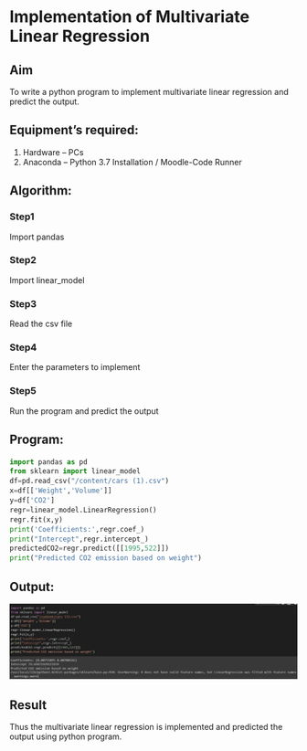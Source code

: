 # Implementation of Multivariate Linear Regression
## Aim
To write a python program to implement multivariate linear regression and predict the output.
## Equipment’s required:
1.	Hardware – PCs
2.	Anaconda – Python 3.7 Installation / Moodle-Code Runner
## Algorithm:
### Step1
Import pandas

### Step2
Import linear_model

### Step3
Read the csv file

### Step4
Enter the parameters to implement

### Step5
Run the program and predict the output


## Program:
```python
import pandas as pd
from sklearn import linear_model
df=pd.read_csv("/content/cars (1).csv")
x=df[['Weight','Volume']]
y=df['CO2']
regr=linear_model.LinearRegression()
regr.fit(x,y)
print('Coefficients:',regr.coef_)
print("Intercept",regr.intercept_)
predictedCO2=regr.predict([[1995,522]])
print("Predicted CO2 emission based on weight")
```
## Output:
![output](./Screenshot%202023-01-24%20204927.jpg)

## Result
Thus the multivariate linear regression is implemented and predicted the output using python program.